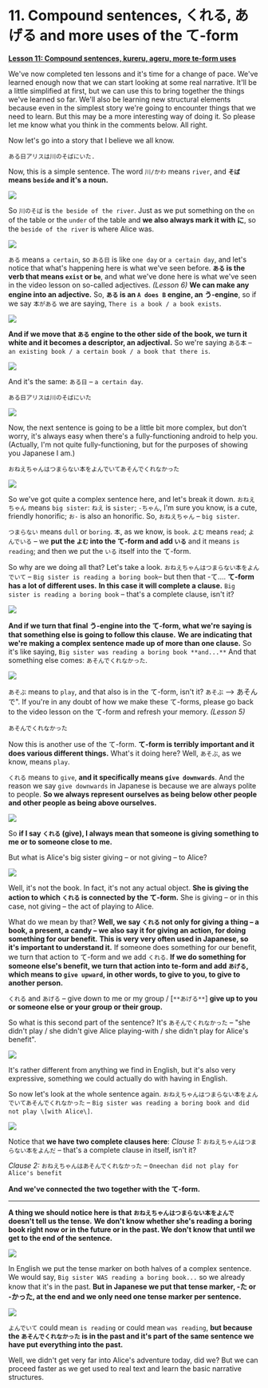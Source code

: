 # **11. Compound sentences, くれる, あげる and more uses of the て-form**

[**Lesson 11: Compound sentences, kureru, ageru, more te-form uses**](https://www.youtube.com/watch?v=3X2ZCWazrDw&list=PLg9uYxuZf8x_A-vcqqyOFZu06WlhnypWj&index=13)

We've now completed ten lessons and it's time for a change of pace. We've learned enough now that we can start looking at some real narrative. It'll be a little simplified at first, but we can use this to bring together the things we've learned so far. We'll also be learning new structural elements because even in the simplest story we're going to encounter things that we need to learn. But this may be a more interesting way of doing it. So please let me know what you think in the comments below. All right. 

Now let's go into a story that I believe we all know.

`ある日アリスは川のそばにいた.`

Now, this is a simple sentence. The word `川/かわ` means `river`, and **`そば` means `beside` and it's a noun.** 

![](media/image937.webp)

So `川のそば` is `the beside of the river`. Just as we put something on the `on` of the table or the `under` of the table and **we also always mark it with に**, so the `beside of the river` is where Alice was.

![](media/image564.webp)

`ある` means `a certain`, so `ある日` is like `one day` or `a certain day`, and let's notice that what's happening here is what we've seen before. **`ある` is the verb that means `exist` or `be`**, and what we've done here is what we've seen in the video lesson on so-called adjectives. *(Lesson 6)* **We can make any engine into an adjective.** So, **`ある` is an `A does B` engine, an う-engine**, so if we say `本がある` we are saying, `There is a book / a book exists`.

![](media/image358.webp)

**And if we move that `ある` engine to the other side of the book, we turn it white and it becomes a descriptor, an adjectival.** So we're saying `ある本` – `an existing book / a certain book / a book that there is`. 

![](media/image350.webp)

And it's the same: `ある日` – `a certain day`.

`ある日アリスは川のそばにいた`

![](media/image608.webp)

Now, the next sentence is going to be a little bit more complex, but don't worry, it's always easy when there's a fully-functioning android to help you. (Actually, I'm not quite fully-functioning, but for the purposes of showing you Japanese I am.)

`おねえちゃんはつまらない本をよんでいてあそんでくれなかった`

![](media/image186.webp)

So we've got quite a complex sentence here, and let's break it down. `おねえちゃん` means `big sister`: `ねえ` is `sister`; `-ちゃん`, I'm sure you know, is a cute, friendly honorific; `お-` is also an honorific. So, `おねえちゃん` – `big sister`. 

`つまらない` means `dull` or `boring`. `本`, as we know, is `book`. `よむ` means `read`; `よんでいる` – we **put the `よむ` into the て-form and add `いる`** and it means `is reading`; and then we put the `いる` itself into the て-form.

So why are we doing all that? Let's take a look. `おねえちゃんはつまらない本をよんでいて` – `Big sister is reading a boring book`– but then that -て.... **て-form has a lot of different uses.**  **In this case it will complete a clause.**  `Big sister is reading a boring book` – that's a complete clause, isn't it? 

![](media/image451.webp)

**And if we turn that final う-engine into the て-form, what we're saying is that something else is going to follow this clause.** **We are indicating that we're making a complex sentence made up of more than one clause.** So it's like saying, `Big sister was reading a boring book **and...**` And that something else comes: `あそんでくれなかった`. 

![](media/image1113.webp)

`あそぶ` means to `play`, and that also is in the て-form, isn't it? `あそぶ` --> あそんで". If you're in any doubt of how we make these て-forms, please go back to the video lesson on the て-form and refresh your memory. *(Lesson 5)*

`あそんでくれなかった` 

Now this is another use of the て-form. **て-form is terribly important and it does various different things.** What's it doing here? Well, `あそぶ`, as we know, means `play`. 

`くれる` means to `give`, **and it specifically means `give downwards`**. And the reason we say `give downwards` in Japanese is because we are always polite to people. **So we always represent ourselves as being below other people and other people as being above ourselves.** 

![](media/image86.webp)

So **if I say `くれる` (give), I always mean that someone is giving something to me or to someone close to me.** 

But what is Alice's big sister giving – or not giving – to Alice?

![](media/image391.webp)

Well, it's not the book. In fact, it's not any actual object. **She is giving the action to which `くれる` is connected by the て-form.** She is giving – or in this case, not giving – the act of playing to Alice.

What do we mean by that? **Well, we say `くれる` not only for giving a thing – a book, a present, a candy – we also say it for giving an action, for doing something for our benefit.** **This is very very often used in Japanese, so it's important to understand it.** If someone does something for our benefit, we turn that action to て-form and we add `くれる`. **If we do something for someone else's benefit, we turn that action into te-form and add `あげる`, which means to `give upward`, in other words, to give to you, to give to another person.**

`くれる` and `あげる` – give down to me or my group / \[`**あげる**`\] **give up to you or someone else or your group or their group.**

So what is this second part of the sentence? It's `あそんでくれなかった` – "she didn't play / she didn't give Alice playing-with / she didn't play for Alice's benefit".

![](media/image344.webp)

It's rather different from anything we find in English, but it's also very expressive, something we could actually do with having in English. 

So now let's look at the whole sentence again. `おねえちゃんはつまらない本をよんでいてあそんでくれなかった` – `Big sister was reading a boring book and did not play \[with Alice\]`. 

![](media/image108.webp)

Notice that **we have two complete clauses here**: 
*Clause 1:* `おねえちゃんはつまらない本をよんだ` – that's a complete clause in itself, isn't it?

*Clause 2:* `おねえちゃんはあそんでくれなかった` – `Oneechan did not play for Alice's benefit`

**And we've connected the two together with the て-form.**

---

**A thing we should notice here is that `おねえちゃんはつまらない本をよんで` doesn't tell us the tense.** **We don't know whether she's reading a boring book right now or in the future or in the past. We don't know that until we get to the end of the sentence.** 

![](media/image1016.webp)

In English we put the tense marker on both halves of a complex sentence. We would say, `Big sister WAS reading a boring book...` so we already know that it's in the past. **But in Japanese we put that tense marker, -た or -かった, at the end and we only need one tense marker per sentence.**

![](media/image461.webp)

`よんでいて` could mean `is reading` or could mean `was reading`, **but because the `あそんでくれなかった` is in the past and it's part of the same sentence we have put everything into the past.**

Well, we didn't get very far into Alice's adventure today, did we? But we can proceed faster as we get used to real text and learn the basic narrative structures.